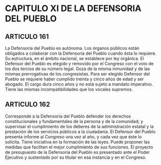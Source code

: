 # CAPITULO XI DE LA DEFENSORIA DEL PUEBLO
## ARTICULO 161
La Defensoría del Pueblo es autónoma. 
Los órganos públicos están obligados a colaborar con la Defensoría del Pueblo cuando ésta lo requiere. 
Su estructura, en el ámbito nacional, se establece por ley orgánica. 
El Defensor del Pueblo es elegido y removido por el Congreso con el voto de los dos tercios de su número legal. 
Goza de la misma inmunidad y de las mismas prerrogativas de los congresistas. 
Para ser elegido Defensor del Pueblo se requiere haber cumplido treinta y cinco años de edad y ser abogado.
El cargo dura cinco años y no está sujeto a mandato imperativo. 
Tiene las mismas incompatibilidades que los vocales supremos. 


## ARTICULO 162
Corresponde a la Defensoría del Pueblo defender los derechos constitucionales y fundamentales de la persona y de la comunidad; y supervisar el cumplimiento de los deberes de la administración estatal y la prestación de los servicios públicos a la ciudadanía. 
El Defensor del Pueblo presenta informe al Congreso una vez al año, y cada vez que éste lo solicita. 
Tiene iniciativa en la formación de las leyes. 
Puede proponer las medidas que faciliten el mejor cumplimiento de sus funciones. 
El proyecto de presupuesto de la Defensoría del Pueblo es presentado ante el Poder Ejecutivo y sustentado por su titular en esa instancia y en el Congreso.  

